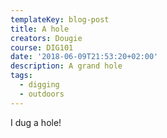 ```yaml
---
templateKey: blog-post
title: A hole
creators: Dougie
course: DIG101
date: '2018-06-09T21:53:20+02:00'
description: A grand hole
tags:
  - digging
  - outdoors
---
```

I dug a hole!
